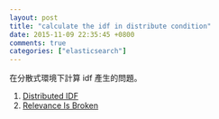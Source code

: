 ```yaml
---
layout: post
title: "calculate the idf in distribute condition"
date: 2015-11-09 22:35:45 +0800
comments: true
categories: ["elasticsearch"]
---
```



<!-- more -->

在分散式環境下計算 idf 產生的問題。

1. [Distributed IDF]
2. [Relevance Is Broken]

[Distributed IDF]:https://issues.apache.org/jira/browse/SOLR-1632

[Relevance Is Broken]:https://www.elastic.co/guide/en/elasticsearch/guide/current/relevance-is-broken.html